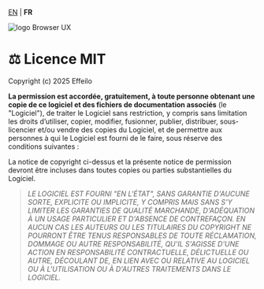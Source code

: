 [EN](../en/LICENSE.md) | **FR**

<div>
  <img src="https://browserux.com/assets/images/browser-ui-logo-150x150.png" alt="logo Browser UX"/>
</div>

# ⚖️ Licence MIT

Copyright (c) 2025 Effeilo

**La permission est accordée, gratuitement, à toute personne obtenant une copie de ce logiciel et des fichiers de documentation associés** (le "Logiciel"), de traiter le Logiciel sans restriction, y compris sans limitation les droits d’utiliser, copier, modifier, fusionner, publier, distribuer, sous-licencier et/ou vendre des copies du Logiciel, et de permettre aux personnes à qui le Logiciel est fourni de le faire, sous réserve des conditions suivantes :

La notice de copyright ci-dessus et la présente notice de permission devront être incluses dans toutes copies ou parties substantielles du Logiciel.

> *LE LOGICIEL EST FOURNI "EN L'ÉTAT", SANS GARANTIE D'AUCUNE SORTE, EXPLICITE OU IMPLICITE, Y COMPRIS MAIS SANS S'Y LIMITER LES GARANTIES DE QUALITÉ MARCHANDE, D'ADÉQUATION À UN USAGE PARTICULIER ET D'ABSENCE DE CONTREFAÇON. EN AUCUN CAS LES AUTEURS OU LES TITULAIRES DU COPYRIGHT NE POURRONT ÊTRE TENUS RESPONSABLES DE TOUTE RÉCLAMATION, DOMMAGE OU AUTRE RESPONSABILITÉ, QU'IL S'AGISSE D'UNE ACTION EN RESPONSABILITÉ CONTRACTUELLE, DÉLICTUELLE OU AUTRE, DÉCOULANT DE, EN LIEN AVEC OU RELATIVE AU LOGICIEL OU À L'UTILISATION OU À D'AUTRES TRAITEMENTS DANS LE LOGICIEL.*
